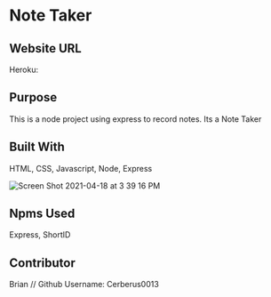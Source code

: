 # Note Taker 


## Website URL

Heroku:



## Purpose
This is a node project using express to record notes. Its a Note Taker

## Built With
HTML,
CSS,
Javascript,
Node,
Express

![Screen Shot 2021-04-18 at 3 39 16 PM](https://user-images.githubusercontent.com/76604281/115163145-4cbfb680-a05c-11eb-86e7-63cf855330e3.png)




## Npms Used
Express,
ShortID





## Contributor

Brian // Github Username: Cerberus0013
